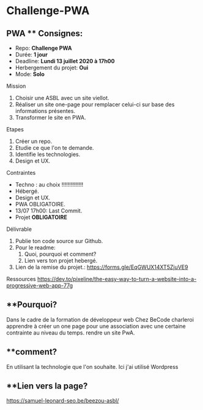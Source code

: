# Challenge-PWA

PWA
** Consignes:
-------------
- Repo: **Challenge PWA**
- Durée: **1 jour**
- Deadline: **Lundi 13 juillet 2020 à 17h00**
- Herbergement du projet: **Oui**
- Mode: **Solo**

Mission

1. Choisir une ASBL avec un site viellot.
2. Réaliser un site one-page pour remplacer celui-ci sur base des informations présentes.
3. Transformer le site en PWA.

Etapes

1. Créer un repo.
2. Etudie ce que l'on te demande.
3. Identifie les technologies.
4. Design et UX.

Contraintes
- Techno : au choix !!!!!!!!!!!!!!
- Hébergé.
- Design et UX.
- PWA OBLIGATOIRE.
- 13/07 17h00: Last Commit.
- Projet **OBLIGATOIRE**

Délivrable

1. Publie ton code source sur Github.
2. Pour le readme:
   1. Quoi, pourquoi et comment?
   2. Lien vers ton projet hebergé.
3.  Lien de la remise du projet.: https://forms.gle/EqGWUX14XT5ZjuVE9



Ressources
https://dev.to/pixeline/the-easy-way-to-turn-a-website-into-a-progressive-web-app-77g

**Pourquoi? 
------------

Dans le cadre de la formation de développeur web Chez BeCode charleroi apprendre à créer un one page pour une association avec une certaine contrainte au niveau du temps. rendre un site PwA.

**comment?
----------

En utilisant la technologie que l'on souhaite. Ici j'ai utilisé Wordpress

**Lien vers la page?
--------------------

https://samuel-leonard-seo.be/beezou-asbl/

